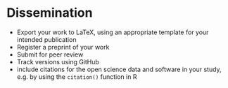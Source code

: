 # Dissemination

- Export your work to LaTeX, using an appropriate template for your intended publication
- Register a preprint of your work 
- Submit for peer review
- Track versions using GitHub
- include citations for the open science data and software in your study, e.g. by using the `citation()` function in R
